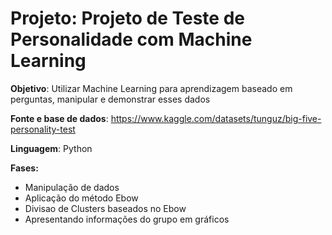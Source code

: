 # Projeto: Projeto de Teste de Personalidade com Machine Learning
**Objetivo**: Utilizar Machine Learning para aprendizagem baseado em perguntas, manipular e demonstrar esses dados

**Fonte e base de dados**: https://www.kaggle.com/datasets/tunguz/big-five-personality-test

**Linguagem**: Python 

**Fases:**
- Manipulação de dados
- Aplicação do método Ebow
- Divisao de Clusters baseados no Ebow
- Apresentando informações do grupo em gráficos

